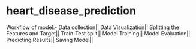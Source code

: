 # heart_disease_prediction
Workflow of model:- 
Data collection||
Data Visualization||
Splitting the Features and Target||
Train-Test split||
Model Training||
Model Evaluation||
Predicting Results||
Saving Model||
